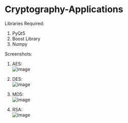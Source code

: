 # Cryptography-Applications<br>

Libraries Required:<br>
1. PyQt5
2. Boost Library
3. Numpy

Screenshots:
1. AES:<br>
![image](https://user-images.githubusercontent.com/61195707/177836174-7a1e421b-8817-4ea8-952a-f58d436382fc.png)<br>

2. DES:<br>
![image](https://user-images.githubusercontent.com/61195707/177836321-5769f9ac-f3c2-44e4-8dd8-cc439c378200.png)<br>

3. MD5:<br>
![image](https://user-images.githubusercontent.com/61195707/177836361-13ea67aa-e658-467c-a91a-81842c6b17c0.png)<br>

4. RSA:<br>
![image](https://user-images.githubusercontent.com/61195707/177836396-29afa3af-0229-44df-bc76-341ca67b5044.png)<br>




